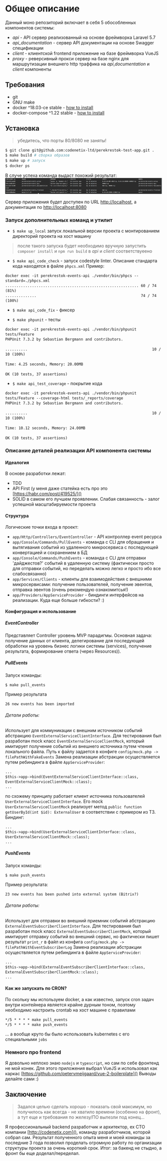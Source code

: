 # Общее описание

Данный моно репозиторий включает в себя 5 обособленных компонентов системы:
* *api* - API сервер реализованный на основе фреймворка Laravel 5.7
* *api_documentation* - сервер API документации на основе Swagger спецификации
* *client* - клиентской frontend приложение на базе фреймворка VueJS
* *proxy* - реверсивный прокси сервер на базе nginx для маршрутизации внешнего http траффика на *api*,*documentation* и *client* компоненты

## Требования
* git
* GNU make
* docker ^18.03-ce stable - [how to install](https://docs.docker.com/install/)
* docker-compose ^1.22  stable - [how to install](https://docs.docker.com/compose/install/)

## Установка

> убедитесь, что порты 80/8080 не заняты!

```bash
$ git clone git@github.com:codenetix-ltd/perekrestok-test-app.git .
$ make build # сборка образов
$ make up # запуск
$ docker ps 
```
В случе успеха команда выдаст похожий результат:
![провежуточный результат](readmefiles/screenshot1.png)

Сервер приложения будет доступен по URL [http://localhost](), а документация по [http://localhost:8080]()

### Запуск дополнительных команд и утилит

* `$ make up_local` запуск локальной версии проекта с монтированием директорий проекта на хост машину
> после такого запуска будет необходимо вручную запустить `composer install` и `npm run build` в *api* и *client* соответствуеено
* `$ make api_code_check` - запуск codestyle linter. Описание стандарта кода находятся в файле `phpcs.xml`
Пример:
```
docker exec -it perekrestok-events-api ./vendor/bin/phpcs --standard=./phpcs.xml
............................................................ 60 / 74 (81%)
..............                                               74 / 74 (100%)
```

* `$ make api_code_fix` - фиксер

* `$ make phpunit` - тесты
```
docker exec -it perekrestok-events-api ./vendor/bin/phpunit tests/Feature
PHPUnit 7.3.2 by Sebastian Bergmann and contributors.

..........                                                        10 / 10 (100%)

Time: 4.25 seconds, Memory: 20.00MB

OK (10 tests, 37 assertions)

```
* `$ make api_test_coverage` - покрытие кода
```
docker exec -it perekrestok-events-api ./vendor/bin/phpunit tests/Feature --coverage-html tests/_reports/coverage
PHPUnit 7.3.2 by Sebastian Bergmann and contributors.

..........                                                        10 / 10 (100%)

Time: 10.12 seconds, Memory: 24.00MB

OK (10 tests, 37 assertions)
```

### Описание деталей реализации API компонента системы

#### Идеалогия
В основе разработки лежат:
* TDD
* API First (у меня даже статейка есть про это [https://habr.com/post/419525/]()
* SOLID в самом его лучшем проявлении. Слабая связанность - залог успешной масштабируемости проекта

#### Структура

Логические точки входа в проект:
* `app/Http/Controllers/EventController` - API контроллер event ресурса
* `app/Console/Commands/PullEvents` - команда c CLI для обращения и вытягивания событий из удаленного микросервиса с последующей конвертацией и сохранением в БД
* `app/Console/Commands/PushEvents` - команда с CLI для отправки 'дайджестов?' событий в удаленную систему (фактически просто для отправки событий, но переделать можно легко и просто ибо все слабосвязанно)
* `app/Services/Clients` - клиенты для взаимодействия с внешними микросервисами: получение пользователей, получение эвентов, отправка эвентов (очень рекомендую ознакомитсья!)
* `app/Providers/AppServiceProvider` - биндинги интерфейсов на реализации. Куда еще больше гибкости? :)

#### Конфигурация и использование

##### EventController

Представляет Controller уровень MVP парадигмы. Основная задача: получение данных от клиента, делегирование для последующей обработки на уровень бизнес логики системы (services), получение результата, формирование ответа (через Resources)).

##### PullEvents

Запуск команды:
```
$ make pull_events
```
Пример результата
```
26 new events has been imported
```
###### Детали работы:
Использует для коммуникации с внешним источником событий абстракцию `EventExternalServiceClientInterface`. Для тестирования был разработан 
mock класс `EventExternalServiceClientMock`, который имитирует получение событий из внешнего источника путем чтения локального файла. Путь к файлу задается в конфиге `config/mock.php -> filePathWithFakeEvents` 
Замена реализации абстракции осуществляется путем ребиндинга в файле `AppServiceProvider`:
```
...
$this->app->bind(EventExternalServiceClientInterface::class, EventExternalServiceClientMock::class);
...
```
по схожему принципу работает клиент источника пользователей `UserExternalServiceClientInterface`. Его mock `UserExternalServiceClientMock` реализует метод `public function getUserById(int $id): ExternalUser` в соответствии с примером из ТЗ.
Биндинг:
```
...
$this->app->bind(UserExternalServiceClientInterface::class, UserExternalServiceClientMock::class);
...
```

##### PushEvents

Запуск команды:
```
$ make push_events
```
Пример результата:
```
23 new events has been pushed into external system (Bitrix?)
```
###### Детали работы:
Использует для отправки во внешний приемник событий абстракцию `ExternalEventSubscriberClientInterface`. Для тестирования был разработан 
mock класс `ExternalEventSubscriberClientMock`, который имитирует отправку событий во внешний сервис, но фактически пишет результат `print_r` в файл из конфига `config/mock.php -> filePathWithEventSubscriberLog` 
Замена реализации абстракции осуществляется путем ребиндинга в файле `AppServiceProvider`:
```
...
$this->app->bind(ExternalEventSubscriberClientInterface::class, ExternalEventSubscriberClientMock::class);
...
```

#### Как же запускать по CRON?

По скольку мы используем docker, а как известно, запуск cron задач внутри контейнера является крайне дурным тоном, поэтому необходимо настроить crontab на хост машине c правилами
```
*/5 * * * * make pull_events
*/5 * * * * make push_events
```
... а вообще круто бы было использовать kubernetes с его специальными `jobs`

### Немного про frontend

Я довольно неплохо знаю `nodejs` и `typescript`, но сам по себе фронтенд не мой конек. Для этого приложения выбрал VueJS и использовал как каркас [https://github.com/petervmeijgaard/vue-2-boilerplate]() 
Выводы делайте сами :)

## Заключение

> Задался целью сделать хорошо - показать свой максимум, но получилось как всегда - не хватило времени (особенно на фронт), а тут еще и требования по железу/ПО вылезли под конец... 

Я профессиональный backend разработчик и архитектор, ex CTO компании [http://codenetix.com](), команду разработчиков, которой собрал сам. Результат полученного опыта меня и моей команды за последние 3 года  позволил проделать огромную работу по организации структуры проекта за очень короткий срок. Итог: за бакенд не стыдно, а фронт бы еще доделал/переделал.